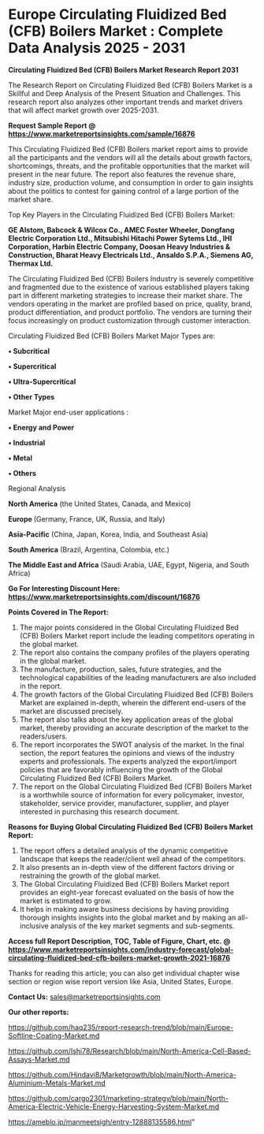 # Europe Circulating Fluidized Bed (CFB) Boilers Market : Complete Data Analysis 2025 - 2031

<strong>Circulating Fluidized Bed (CFB) Boilers Market Research Report 2031</strong>

The Research Report on Circulating Fluidized Bed (CFB) Boilers Market is a Skillful and Deep Analysis of the Present Situation and Challenges. This research report also analyzes other important trends and market drivers that will affect market growth over 2025-2031.

<strong>Request Sample Report @ <a href=https://www.marketreportsinsights.com/sample/16876>https://www.marketreportsinsights.com/sample/16876</a></strong>

This Circulating Fluidized Bed (CFB) Boilers market report aims to provide all the participants and the vendors will all the details about growth factors, shortcomings, threats, and the profitable opportunities that the market will present in the near future. The report also features the revenue share, industry size, production volume, and consumption in order to gain insights about the politics to contest for gaining control of a large portion of the market share.

Top Key Players in the Circulating Fluidized Bed (CFB) Boilers Market:

<strong>GE Alstom, Babcock & Wilcox Co., AMEC Foster Wheeler, Dongfang Electric Corporation Ltd., Mitsubishi Hitachi Power Sytems Ltd., IHI Corporation, Harbin Electric Company, Doosan Heavy Industries & Construction, Bharat Heavy Electricals Ltd., Ansaldo S.P.A., Siemens AG, Thermax Ltd.</strong>

The Circulating Fluidized Bed (CFB) Boilers Industry is severely competitive and fragmented due to the existence of various established players taking part in different marketing strategies to increase their market share. The vendors operating in the market are profiled based on price, quality, brand, product differentiation, and product portfolio. The vendors are turning their focus increasingly on product customization through customer interaction.

Circulating Fluidized Bed (CFB) Boilers Market Major Types are:

<strong>• Subcritical

• Supercritical

• Ultra-Supercritical

• Other Types</strong>

Market Major end-user applications :

<strong>• Energy and Power

• Industrial

• Metal

• Others</strong>

Regional Analysis

</u><strong><b>North America</b></strong> (the United States, Canada, and Mexico)

<strong><b>Europe </b></strong>(Germany, France, UK, Russia, and Italy)

<strong><b>Asia-Pacific</b></strong> (China, Japan, Korea, India, and Southeast Asia)

<strong><b>South America</b></strong> (Brazil, Argentina, Colombia, etc.)

<strong><b>The Middle East and Africa</b></strong> (Saudi Arabia, UAE, Egypt, Nigeria, and South Africa)

<strong>Go For Interesting Discount Here: <a href=https://www.marketreportsinsights.com/discount/16876>https://www.marketreportsinsights.com/discount/16876</a></strong>

<strong>Points Covered in The Report:</strong>
<ol>
  <li>The major points considered in the Global Circulating Fluidized Bed (CFB) Boilers Market report include the leading competitors operating in the global market.</li>
  <li>The report also contains the company profiles of the players operating in the global market.</li>
  <li>The manufacture, production, sales, future strategies, and the technological capabilities of the leading manufacturers are also included in the report.</li>
  <li>The growth factors of the Global Circulating Fluidized Bed (CFB) Boilers Market are explained in-depth, wherein the different end-users of the market are discussed precisely.</li>
  <li>The report also talks about the key application areas of the global market, thereby providing an accurate description of the market to the readers/users.</li>
  <li>The report incorporates the SWOT analysis of the market. In the final section, the report features the opinions and views of the industry experts and professionals. The experts analyzed the export/import policies that are favorably influencing the growth of the Global Circulating Fluidized Bed (CFB) Boilers Market.</li>
  <li>The report on the Global Circulating Fluidized Bed (CFB) Boilers Market is a worthwhile source of information for every policymaker, investor, stakeholder, service provider, manufacturer, supplier, and player interested in purchasing this research document.</li>
</ol>
<strong>Reasons for Buying Global Circulating Fluidized Bed (CFB) Boilers Market Report:</strong>

<ol>
  <li>The report offers a detailed analysis of the dynamic competitive landscape that keeps the reader/client well ahead of the competitors.</li>
  <li>It also presents an in-depth view of the different factors driving or restraining the growth of the global market.</li>
  <li>The Global Circulating Fluidized Bed (CFB) Boilers Market report provides an eight-year forecast evaluated on the basis of how the market is estimated to grow.</li>
  <li>It helps in making aware business decisions by having providing thorough insights insights into the global market and by making an all-inclusive analysis of the key market segments and sub-segments.</li>
</ol>
<strong>Access full Report Description, TOC, Table of Figure, Chart, etc. @ <a href=https://www.marketreportsinsights.com/industry-forecast/global-circulating-fluidized-bed-cfb-boilers-market-growth-2021-16876>https://www.marketreportsinsights.com/industry-forecast/global-circulating-fluidized-bed-cfb-boilers-market-growth-2021-16876</a></strong>


Thanks for reading this article; you can also get individual chapter wise section or region wise report version like Asia, United States, Europe.

<strong>Contact Us:</strong>
sales@marketreportsinsights.com

<strong>Our other reports:</strong>

<a href=https://github.com/haq235/report-research-trend/blob/main/Europe-Softline-Coating-Market.md>https://github.com/haq235/report-research-trend/blob/main/Europe-Softline-Coating-Market.md</a>

<a href=https://github.com/Ishi78/Research/blob/main/North-America-Cell-Based-Assays-Market.md>https://github.com/Ishi78/Research/blob/main/North-America-Cell-Based-Assays-Market.md</a>

<a href=https://github.com/Hindavi8/Marketgrowth/blob/main/North-America-Aluminium-Metals-Market.md>https://github.com/Hindavi8/Marketgrowth/blob/main/North-America-Aluminium-Metals-Market.md</a>

<a href=https://github.com/cargo2301/marketing-strategy/blob/main/North-America-Electric-Vehicle-Energy-Harvesting-System-Market.md>https://github.com/cargo2301/marketing-strategy/blob/main/North-America-Electric-Vehicle-Energy-Harvesting-System-Market.md</a>

<a href=https://ameblo.jp/manmeetsigh/entry-12888135586.html>https://ameblo.jp/manmeetsigh/entry-12888135586.html</a>"
